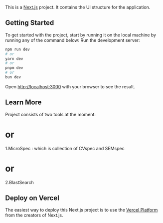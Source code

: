 This is a [Next.js](https://nextjs.org) project. It contains the UI structure for the application.

## Getting Started

To get started with the project, start by running it on the local machine by running any of the command below:
Run the development server:

```bash
npm run dev
# or
yarn dev
# or
pnpm dev
# or
bun dev
```

Open [http://localhost:3000](http://localhost:3000) with your browser to see the result.

## Learn More

Project consists of two tools at the moment:

# or

1.MicroSpec : which is collection of CVspec and SEMspec

# or

2.BlastSearch

## Deploy on Vercel

The easiest way to deploy this Next.js project is to use the [Vercel Platform](https://vercel.com/new?utm_medium=default-template&filter=next.js&utm_source=create-next-app&utm_campaign=create-next-app-readme) from the creators of Next.js.
